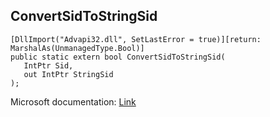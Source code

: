 ## ConvertSidToStringSid

```
[DllImport("Advapi32.dll", SetLastError = true)][return: MarshalAs(UnmanagedType.Bool)]
public static extern bool ConvertSidToStringSid(
   IntPtr Sid,
   out IntPtr StringSid
);
```

Microsoft documentation: [Link](https://learn.microsoft.com/en-us/windows/win32/api/sddl/nf-sddl-convertsidtostringsida)
